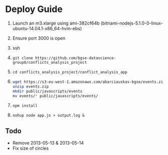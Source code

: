 # Deploy Guide

1. Launch an m3.xlarge using ami-382cf64b (bitnami-nodejs-5.1.0-0-linux-ubuntu-14.04.1-x86_64-hvm-ebs)
2. Ensure port 3000 is open
3. ssh
4. `git clone https://github.com/bgse-datascience-group8/conflicts_analysis_project`
5. `cd conflicts_analysis_project/conflict_analysis_app`
6. 
    ```sh
    wget https://s3-eu-west-1.amazonaws.com/abarciauskas-bgse/events.zip
    unzip events.zip
    mkdir public/javascripts/events
    mv events/* public/javascripts/events/
    ```

7. `npm install`
8. `nohup node app.js > output.log &`

## Todo

* Remove 2013-05-13 & 2013-05-14
* Fix size of circles